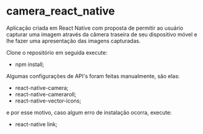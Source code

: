# camera_react_native
Aplicação criada em React Native com proposta de permitir ao usuário capturar uma imagem através da câmera traseira de seu dispositivo móvel e lhe fazer uma apresentação das imagens capturadas.

Clone o repositório em seguida execute: 
- npm install; 

Algumas configurações de API's foram feitas manualmente, são elas: 
- react-native-camera;
- react-native-cameraroll;
- react-native-vector-icons;

e por esse motivo, caso algum erro de instalação ocorra, execute:
- react-native link;
